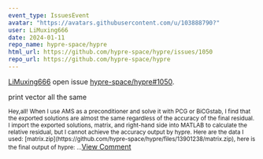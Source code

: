 ```yaml
---
event_type: IssuesEvent
avatar: "https://avatars.githubusercontent.com/u/103888790?"
user: LiMuxing666
date: 2024-01-11
repo_name: hypre-space/hypre
html_url: https://github.com/hypre-space/hypre/issues/1050
repo_url: https://github.com/hypre-space/hypre
---
```


<a href='https://github.com/LiMuxing666' target='_blank'>LiMuxing666</a> open issue <a href='https://github.com/hypre-space/hypre/issues/1050' target='_blank'>hypre-space/hypre#1050</a>.

<p>print vector all the same</p><small>Hey,all! When I use AMS as a preconditioner and solve it with PCG or BiCGstab, I find that the exported solutions are almost the same regardless of the accuracy of the final residual. I import the exported solutions, matrix, and right-hand side into MATLAB to calculate the relative residual, but I cannot achieve the accuracy output by hypre. Here are the data I used: [matrix.zip](https://github.com/hypre-space/hypre/files/13901238/matrix.zip), here is the final output of hypre: ...</small><a href='https://github.com/hypre-space/hypre/issues/1050' target='_blank'>View Comment</a>